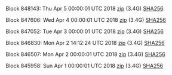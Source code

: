 Block 848143: Thu Apr  5 00:00:01 UTC 2018 [zip](https://dash-bootstrap.ams3.digitaloceanspaces.com/mainnet/2018-04-05/bootstrap.dat.zip) (3.4G) [SHA256](https://dash-bootstrap.ams3.digitaloceanspaces.com/mainnet/2018-04-05/sha256.txt)

Block 847606: Wed Apr  4 00:00:01 UTC 2018 [zip](https://dash-bootstrap.ams3.digitaloceanspaces.com/mainnet/2018-04-04/bootstrap.dat.zip) (3.4G) [SHA256](https://dash-bootstrap.ams3.digitaloceanspaces.com/mainnet/2018-04-04/sha256.txt)

Block 847052: Tue Apr  3 00:00:01 UTC 2018 [zip](https://dash-bootstrap.ams3.digitaloceanspaces.com/mainnet/2018-04-03/bootstrap.dat.zip) (3.4G) [SHA256](https://dash-bootstrap.ams3.digitaloceanspaces.com/mainnet/2018-04-03/sha256.txt)

Block 846830: Mon Apr  2 14:12:24 UTC 2018 [zip](https://dash-bootstrap.ams3.digitaloceanspaces.com/mainnet/2018-04-02/bootstrap.dat.zip) (3.4G) [SHA256](https://dash-bootstrap.ams3.digitaloceanspaces.com/mainnet/2018-04-02/sha256.txt)

Block 846507: Mon Apr  2 00:00:01 UTC 2018 [zip](https://dash-bootstrap.ams3.digitaloceanspaces.com/mainnet/2018-04-02/bootstrap.dat.zip) (3.4G) [SHA256](https://dash-bootstrap.ams3.digitaloceanspaces.com/mainnet/2018-04-02/sha256.txt)

Block 845958: Sun Apr  1 00:00:01 UTC 2018 [zip](https://dash-bootstrap.ams3.digitaloceanspaces.com/mainnet/2018-04-01/bootstrap.dat.zip) (3.4G) [SHA256](https://dash-bootstrap.ams3.digitaloceanspaces.com/mainnet/2018-04-01/sha256.txt)
